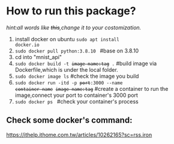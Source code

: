 # How to run this package?
*hint:all words like ~~this~~,change it to your costomization.*

1. install docker on ubuntu <code>sudo apt install docker.io</code>
2. <code>sudo docker pull python:3.8.10 </code>     #base on 3.8.10
3. cd into "mnist_api"
4. <code>sudo docker build -t ~~image name:tag~~ .</code>     #build image via Dockerfile,which is under the local folder.
5. <code>sudo docker image ls</code>     #check the image you build
6. <code>sudo docker run -itd -p ~~port~~:3000 --name ~~container name~~ ~~image name:tag~~</code> #create a container to run the image,connect your port to container's 3000 port
7. <code>sudo docker ps </code> #check your container's process

## Check some docker's command:
https://ithelp.ithome.com.tw/articles/10262165?sc=rss.iron

